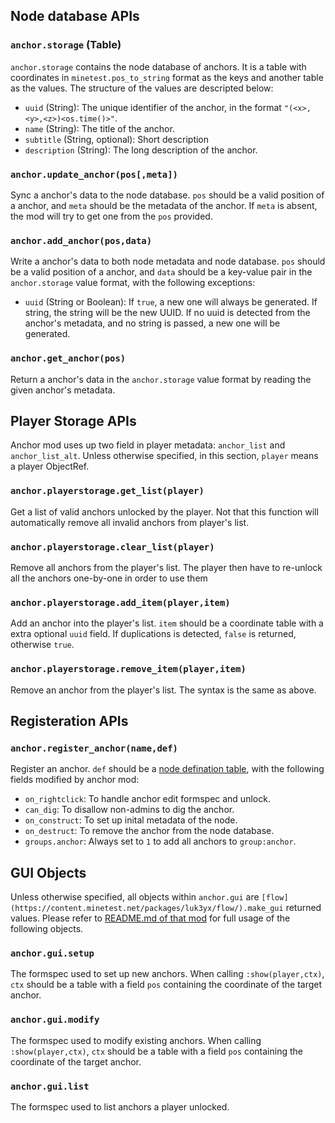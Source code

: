 ## Node database APIs
### `anchor.storage` (Table)
`anchor.storage` contains the node database of anchors. It is a table with coordinates in `minetest.pos_to_string` format as the keys and another table as the values. The structure of the values are descripted below:

* `uuid` (String): The unique identifier of the anchor, in the format `"(<x>,<y>,<z>)<os.time()>"`.
* `name` (String): The title of the anchor.
* `subtitle` (String, optional): Short description
* `description` (String): The long description of the anchor.

### `anchor.update_anchor(pos[,meta])`
Sync a anchor's data to the node database. `pos` should be a valid position of a anchor, and `meta` should be the metadata of the anchor. If `meta` is absent, the mod will try to get one from the `pos` provided.

### `anchor.add_anchor(pos,data)`
Write a anchor's data to both node metadata and node database. `pos` should be a valid position of a anchor, and `data` should be a key-value pair in the `anchor.storage` value format, with the following exceptions:

* `uuid` (String or Boolean): If `true`, a new one will always be generated. If string, the string will be the new UUID. If no uuid is detected from the anchor's metadata, and no string is passed, a new one will be generated.

### `anchor.get_anchor(pos)`
Return a anchor's data in the `anchor.storage` value format by reading the given anchor's metadata.

## Player Storage APIs
Anchor mod uses up two field in player metadata: `anchor_list` and `anchor_list_alt`. Unless otherwise specified, in this section, `player` means a player ObjectRef.

### `anchor.playerstorage.get_list(player)`
Get a list of valid anchors unlocked by the player. Not that this function will automatically remove all invalid anchors from player's list.

### `anchor.playerstorage.clear_list(player)`
Remove all anchors from the player's list. The player then have to re-unlock all the anchors one-by-one in order to use them

### `anchor.playerstorage.add_item(player,item)`
Add an anchor into the player's list. `item` should be a coordinate table with a extra optional `uuid` field. If duplications is detected, `false` is returned, otherwise `true`.

### `anchor.playerstorage.remove_item(player,item)`
Remove an anchor from the player's list. The syntax is the same as above.

## Registeration APIs
### `anchor.register_anchor(name,def)`
Register an anchor. `def` should be a [node defination table](https://minetest.gitlab.io/minetest/definition-tables/#node-definition), with the following fields modified by anchor mod:

* `on_rightclick`: To handle anchor edit formspec and unlock.
* `can_dig`: To disallow non-admins to dig the anchor.
* `on_construct`: To set up inital metadata of the node.
* `on_destruct`: To remove the anchor from the node database.
* `groups.anchor`: Always set to `1` to add all anchors to `group:anchor`.

## GUI Objects
Unless otherwise specified, all objects within `anchor.gui` are `[flow](https://content.minetest.net/packages/luk3yx/flow/).make_gui` returned values. Please refer to [README.md of that mod](https://gitlab.com/luk3yx/minetest-flow/-/blob/main/README.md) for full usage of the following objects.

### `anchor.gui.setup`
The formspec used to set up new anchors. When calling `:show(player,ctx)`, `ctx` should be a table with a field `pos` containing the coordinate of the target anchor.

### `anchor.gui.modify`
The formspec used to modify existing anchors. When calling `:show(player,ctx)`, `ctx` should be a table with a field `pos` containing the coordinate of the target anchor.

### `anchor.gui.list`
The formspec used to list anchors a player unlocked.
